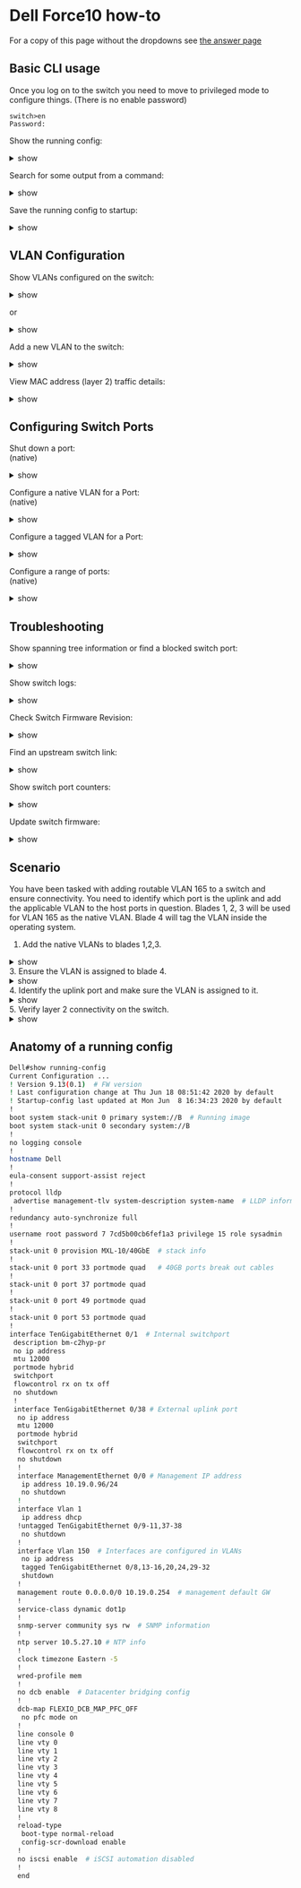 # Dell Force10 how-to
For a copy of this page without the dropdowns see [the answer page](force10-answers.md)

## Basic CLI usage
Once you log on to the switch you need to move to privileged mode to configure things.
(There is no enable password)
```
switch>en
Password:
```

Show the running config:
<details><summary>show</summary>
<p>

```bash

Dell#show running-config
Current Configuration ...
! Version 9.13(0.1)
! Last configuration change at Mon Jun  8 16:34:05 2020 by default
! Startup-config last updated at Mon Jun  8 16:34:23 2020 by default
!
boot system stack-unit 0 primary system://B
boot system stack-unit 0 secondary system://B
!
no logging console
!
hostname Dell
!
eula-consent support-assist reject
!
protocol lldp
 advertise management-tlv system-description system-name
!
redundancy auto-synchronize full


```

</p>
</details>


Search for some output from a command:
<details><summary>show</summary>
<p>

```bash

Dell#show running-config | grep 0/2  
interface TenGigabitEthernet 0/2

```

</p>
</details>

Save the running config to startup:
<details><summary>show</summary>
<p>

```bash

Dell#copy running-config startup-config
File with same name already exist.
Proceed to copy the file [confirm yes/no]:

```

</p>
</details>


## VLAN Configuration

Show VLANs configured on the switch:
<details><summary>show</summary>
<p>

```bash
Dell#show vlan

Codes: * - Default VLAN, G - GVRP VLANs, R - Remote Port Mirroring VLANs, P - Primary, C - Community, I - Isolated
       O - Openflow, Vx - Vxlan
Q: U - Untagged, T - Tagged
   x - Dot1x untagged, X - Dot1x tagged
   o - OpenFlow untagged, O - OpenFlow tagged
   G - GVRP tagged, M - Vlan-stack, H - VSN tagged
   i - Internal untagged, I - Internal tagged, v - VLT untagged, V - VLT tagged

    NUM    Status    Description                     Q Ports
*   1      Active                                    U Te 0/9-11,37-38
    150    Active                                    T Te 0/8,13-16,20,24,29-32
```

</p>
</details>

or

<details><summary>show</summary>
<p>

```bash
Dell#show interface status
Port                 Description  Status Speed        Duplex Vlan  
Te 0/1               bm-c2hyp-pr  Up     10000 Mbit   Full   1234,3792,4000
Te 0/2               bm-hub1-pr   Up     10000 Mbit   Full   1234,3790-3792,4000
```

</p>
</details>



Add a new VLAN to the switch:
<details><summary>show</summary>
<p>

```bash
Dell#configure
Dell(conf)#int vlan 1235
Dell(conf-if-vl-1235)#tagged tengigabitethernet 0/37-38
Dell(conf-if-vl-1235)#exit
```

</p>
</details>

View MAC address (layer 2) traffic details:
<details><summary>show</summary>
<p>

```bash
Dell#show cam mac stack-unit 0 port-set 0
VlanId     Mac Address      Region    Interface
 1234   24:6e:96:84:46:10   DYNAMIC     Te 0/14
 1234   f8:b1:56:7c:12:84   DYNAMIC     Te 0/38
 1      24:6e:96:84:50:f0   DYNAMIC     Te 0/9
```

</p>
</details>


## Configuring Switch Ports

Shut down a port:
<br/>
(native)
<details><summary>show</summary>
<p>

```bash
Dell#configure
Dell(conf)#interface te0/17
Dell(conf-if-te-0/17)#shutdown
```

</p>
</details>

Configure a native VLAN for a Port:
<br/>
(native)
<details><summary>show</summary>
<p>

```bash
Dell#configure
Dell(conf-if-te-0/17)#int vlan 183
Dell(conf-if-vl-183)#untagged tengigabitethernet 0/17
Dell(conf-if-vl-183)#exit
```

</p>
</details>

Configure a tagged VLAN for a Port:
<br/>
<details><summary>show</summary>
<p>

```bash
Dell#configure
Dell(conf-if-te-0/17)#int vlan 183
Dell(conf-if-vl-183)#tagged tengigabitethernet 0/17
Dell(conf-if-vl-183)#exit
```

</p>
</details>


Configure a range of ports:
<br/>
(native)
<details><summary>show</summary>
<p>

```bash
Dell#configure
Dell(conf-if-vl-183)#int range te0/1-12
Dell(conf-if-range-te-0/1-12)#exit
```

</p>
</details>

## Troubleshooting


Show spanning tree information or find a blocked switch port:

<details><summary>show</summary>
<p>

```bash

Dell#show spanning-tree 0

```

</p>
</details>


Show switch logs:

<details><summary>show</summary>
<p>

```bash

Dell#show logging
Syslog logging: enabled
    Console logging: disabled
    Monitor logging: level debugging
    Buffer logging: level debugging, 394 Messages Logged, Size (40960 bytes)
    Trap logging: level informational
Jun 18 13:52:30 %STKUNIT0-M:CP %SEC-5-AUTHENTICATION_ENABLE_SUCCESS: Enable authentication success  on console
Jun 18 13:52:30 %STKUNIT0-M:CP %SEC-4-ENABLE_PASSW_NOT_CONFIGURED: Enable password is required for authentication but not configured (by default from console)
Jun 18 13:52:01 %STKUNIT0-M:CP %SEC-5-LOGIN_SUCCESS: Login successful on console
Jun 18 13:51:59 %STKUNIT0-M:CP %SEC-5-LOGOUT: Exec session is terminated on console  (Reason : User Request)
Jun 18 13:51:44 %STKUNIT0-M:CP %SYS-5-CONFIG_I: Configured from  console
Jun 18 13:42:16 %STKUNIT0-M:CP %SYS-5-CONFIG_I: Configured from  console

```

</p>
</details>

Check Switch Firmware Revision:

<details><summary>show</summary>
<p>

```bash

Dell#show version
Dell Real Time Operating System Software
Dell Operating System Version:  2.0
Dell Application Software Version:  9.13(0.1)
Copyright (c) 1999-2018 by Dell Inc. All Rights Reserved.
Build Time: Tue Feb 27 09:25:55 2018
Build Path: /build/build05/SW/SRC
Dell Networking OS uptime is 28 week(s), 0 day(s), 15 hour(s), 52 minute(s)

System image file is "system://B"

System Type: MXL-10/40GbE
Control Processor: MIPS RMI XLP with 2 Gbytes (2147483648 bytes) of memory, core(s) 1.

256M bytes of boot flash memory.

  1 34-port GE/TE/FG (XL)
 52 Ten GigabitEthernet/IEEE 802.3 interface(s)


```

</p>
</details>

Find an upstream switch link:
<details><summary>show</summary>
<p>

```bash
Dell# show  lldp neighbor

..omitted..
 Te 0/38        juniper-storage...xe-4/1/1                           dc:38:e1:9c:5e:00

```

</p>
</details>

Show switch port counters:

<details><summary>show</summary>
<p>

```bash

Dell# show hardware counters interface tengigabitethernet 0/2
unit: 0 port: 2 (interface Te 0/2)
Description                                      Value

RX - IPV4 L3 Unicast Frame Counter                 0
RX - IPV4 L3 Routed Multicast Packets              0
RX - IPV6 L3 Unicast Frame Counter                 0
RX - IPV6 L3 Routed Multicast Packets              0
RX - Unicast Packet Counter                        3470462
RX - 64 Byte Frame Counter                         18607564
RX - 65 to 127 Byte Frame Counter                  31422212
RX - 128 to 255 Byte Frame Counter                 43781694

```

</p>
</details>


Update switch firmware:

<details><summary>show</summary>
<p>

```bash
Dell# copy running-config startup-config

Dell#show boot system stack-unit all

Current system image information in the system:
===============================================

Type          Boot Type       A                                  B
----------------------------------------------------------------------------------------------
stack-unit 0  FLASH BOOT      9.10(0.1P10)                    9.13(0.1)[boot]                   
stack-unit 1 is not present.
stack-unit 2 is not present.

Dell#upgrade system tftp://10.0.0.1/FTOS-XL-9.12.0.0P2.bin a:

Dell#show boot system stack-unit all

Current system image information in the system:
===============================================

Type          Boot Type       A                                  B
----------------------------------------------------------------------------------------------
stack-unit 0  FLASH BOOT      9.12(P2)                    9.13(0.1)[boot]                   
stack-unit 1 is not present.
stack-unit 2 is not present.

Dell# conf t
Dell# boot system stack-unit all primary system a:
Dell# exit
Dell# copy run start
Dell# reload
```

</p>
</details>

## Scenario
You have been tasked with adding routable VLAN 165 to a switch and ensure connectivity. You need to identify which port is the uplink and add the applicable VLAN to the host ports in question. Blades 1, 2, 3 will be used for VLAN 165 as the native VLAN. Blade 4 will tag the VLAN inside the operating system.

1. Add the native VLANs to blades 1,2,3.
<details><summary>show</summary>
<p>

```bash
Dell#configure
Dell# int vlan 165
Dell(conf-if-vl-165)#untagged te0/1-3
```

</p>
</details>
3. Ensure the VLAN is assigned to blade 4.
<br/>
<details><summary>show</summary>
<p>

```bash
Dell#configure
Dell# int vlan 165
Dell(conf-if-vl-165)#tagged te0/4

Dell#show interfaces switchport tengigabitethernet 0/4

Codes:  U - Untagged, T - Tagged
        x - Dot1x untagged, X - Dot1x tagged
        G - GVRP tagged, M - Trunk, H - VSN tagged
        i - Internal untagged, I - Internal tagged, v - VLT untagged, V - VLT tagged

Name: TenGigabitEthernet 0/4
Description: bm-hub3-pr
802.1QTagged: Hybrid
Vlan membership:
Q       Vlans
U       3790
T       165
..omitted..

```

</p>
</details>
4. Identify the uplink port and make sure the VLAN is assigned to it.
<details><summary>show</summary>
<p>

```bash
Dell# show lldp neighbor

..omitted..
 Te 0/38        juniper-storage...xe-4/1/1                           dc:38:e1:9c:5e:00

```

</p>
</details>
5. Verify layer 2 connectivity on the switch.
<details><summary>show</summary>
<p>

```bash
Dell#show cam mac stack-unit 0 port-set 0 | grep 165

165       84C1.C142.3E85        Dynamic     Te0/38
165       F48E.3840.A727        Dynamic     Te0/1
165       F48E.3840.A728        Dynamic     Te0/2
165       F48E.3840.A729        Dynamic     Te0/3
165       F48E.3840.A730        Dynamic     Te0/4

```

</p>
</details>

## Anatomy of a running config

```bash
Dell#show running-config
Current Configuration ...
! Version 9.13(0.1)  # FW version
! Last configuration change at Thu Jun 18 08:51:42 2020 by default
! Startup-config last updated at Mon Jun  8 16:34:23 2020 by default
!
boot system stack-unit 0 primary system://B  # Running image
boot system stack-unit 0 secondary system://B
!
no logging console
!
hostname Dell
!
eula-consent support-assist reject
!
protocol lldp
 advertise management-tlv system-description system-name  # LLDP information
!
redundancy auto-synchronize full
!
username root password 7 7cd5b00cb6fef1a3 privilege 15 role sysadmin
!
stack-unit 0 provision MXL-10/40GbE  # stack info
!
stack-unit 0 port 33 portmode quad   # 40GB ports break out cables
!
stack-unit 0 port 37 portmode quad
!
stack-unit 0 port 49 portmode quad
!
stack-unit 0 port 53 portmode quad
!
interface TenGigabitEthernet 0/1  # Internal switchport
 description bm-c2hyp-pr
 no ip address
 mtu 12000
 portmode hybrid
 switchport
 flowcontrol rx on tx off  
 no shutdown
 !
 interface TenGigabitEthernet 0/38 # External uplink port
  no ip address
  mtu 12000
  portmode hybrid
  switchport
  flowcontrol rx on tx off  
  no shutdown
  !
  interface ManagementEthernet 0/0 # Management IP address
   ip address 10.19.0.96/24
   no shutdown
  !       
  interface Vlan 1
   ip address dhcp
  !untagged TenGigabitEthernet 0/9-11,37-38
   no shutdown
  !
  interface Vlan 150  # Interfaces are configured in VLANs
   no ip address
   tagged TenGigabitEthernet 0/8,13-16,20,24,29-32
   shutdown
  !
  management route 0.0.0.0/0 10.19.0.254  # management default GW
  !
  service-class dynamic dot1p
  !
  snmp-server community sys rw  # SNMP information
  !
  ntp server 10.5.27.10 # NTP info
  !
  clock timezone Eastern -5
  !
  wred-profile mem
  !
  no dcb enable  # Datacenter bridging config
  !
  dcb-map FLEXIO_DCB_MAP_PFC_OFF
   no pfc mode on
  !
  line console 0
  line vty 0
  line vty 1
  line vty 2
  line vty 3
  line vty 4
  line vty 5
  line vty 6
  line vty 7
  line vty 8
  !
  reload-type
   boot-type normal-reload
   config-scr-download enable
  !
  no iscsi enable  # iSCSI automation disabled
  !
  end
```
